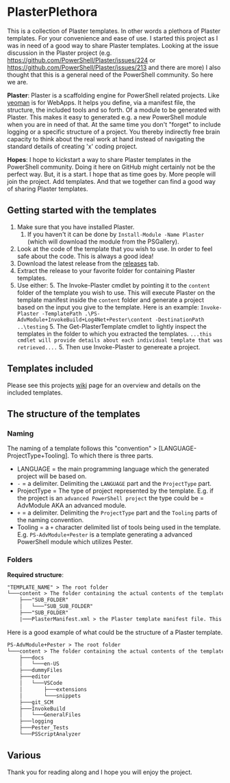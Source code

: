 # PlasterPlethora

This is a collection of Plaster templates. In other words a plethora of Plaster templates. For your convenience and ease of use. I started this project as I was in need of a good way to share Plaster templates. Looking at the issue discussion in the Plaster project (e.g. https://github.com/PowerShell/Plaster/issues/224 or https://github.com/PowerShell/Plaster/issues/213 and there are more) I also thought that this is a general need of the PowerShell community. So here we are.

__Plaster__:
Plaster is a scaffolding engine for PowerShell related projects. Like [yeoman](http://yeoman.io/) is for WebApps. It helps you define, via a manifest file, the structure, the included tools and so forth. Of a module to be generated with Plaster. This makes it easy to generated e.g. a new PowerShell module when you are in need of that. At the same time you don't "forget" to include logging or a specific structure of a project. You thereby indirectly free brain capacity to think about the real work at hand instead of navigating the standard details of creating 'x' coding project.

__Hopes__:
I hope to kickstart a way to share Plaster templates in the PowerShell community. Doing it here on GitHub might certainly not be the perfect way. But, it is a start. I hope that as time goes by. More people will join the project. Add templates. And that we together can find a good way of sharing Plaster templates.

## Getting started with the templates

1. Make sure that you have installed Plaster.
    1. If you haven't it can be done by `Install-Module -Name Plaster` (which will download the module from the PSGallery).
2. Look at the code of the template that you wish to use. In order to feel safe about the code. This is always a good idea!
3. Download the latest release from the [releases](https://github.com/larssb/PlasterPlethora/releases>) tab.
4. Extract the release to your favorite folder for containing Plaster templates.
5. Use either:
    5. The Invoke-Plaster cmdlet by pointing it to the `content` folder of the template you wish to use. This will execute Plaster on the template manifest inside the `content` folder and generate a project based on the input you give to the template. Here is an example: `Invoke-Plaster -TemplatePath .\PS-AdvModule+InvokeBuild+Log4Net+Pester\content -DestinationPath ..\testing`
    5. The Get-PlasterTemplate cmdlet to lightly inspect the templates in the folder to which you extracted the templates. `...this cmdlet will provide details about each individual template that was retrieved....`
        5. Then use Invoke-Plaster to genereate a project.

## Templates included

Please see this projects [wiki](https://github.com/larssb/PlasterPlethora/wiki) page for an overview and details on the included templates.

## The structure of the templates

### Naming

The naming of a template follows this "convention" > [LANGUAGE-ProjectType+Tooling]. To which there is three parts.

- LANGUAGE = the main programming language which the generated project will be based on.
- `-` = a delimiter. Delimiting the `LANGUAGE` part and the `ProjectType` part.
- ProjectType = The type of project represented by the template. E.g. if the project is an `advanced PowerShell project` the type could be = AdvModule AKA an advanced module.
- `+` = a delimiter. Delimiting the `ProjectType` part and the `Tooling` parts of the naming convention.
- Tooling = a `+` character delimited list of tools being used in the template. E.g. `PS-AdvModule+Pester` is a template generating a advanced PowerShell module which utilizes Pester.

### Folders

__Required structure__:

```txt
"TEMPLATE_NAME" > The root folder
└───content > The folder containing the actual contents of the template
    ├───"SUB_FOLDER"
    │   └───"SUB_SUB_FOLDER"
    ├───"SUB_FOLDER"
    |───PlasterManifest.xml > the Plaster template manifest file. This is the file in which you define the specifics of the project to be generated.
```

Here is a good example of what could be the structure of a Plaster template.

```txt
PS-AdvModule+Pester > The root folder
└───content > The folder containing the actual contents of the template
    ├───docs
    │   └───en-US
    ├───dummyFiles
    ├───editor
    │   └───VSCode
    │       ├───extensions
    │       └───snippets
    ├───git_SCM
    ├───InvokeBuild
    │   └───GeneralFiles
    ├───logging
    ├───Pester_Tests
    └───PSScriptAnalyzer
```

## Various

Thank you for reading along and I hope you will enjoy the project.
